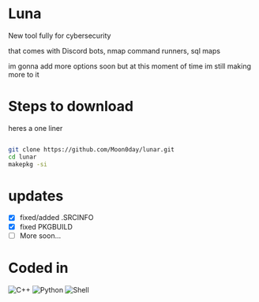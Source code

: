 #          Luna

New tool fully for cybersecurity

that comes with Discord bots, nmap command runners, sql maps 

im gonna add more options soon but at this moment of time im still making more to it


# Steps to download
heres a one liner
```bash

git clone https://github.com/Moon0day/lunar.git
cd lunar
makepkg -si
```
#        updates
-   [x] fixed/added .SRCINFO
-   [x] fixed PKGBUILD
-   [ ] More soon...  
# Coded in

![C++](https://img.shields.io/badge/C++-00599C?style=flat-square&logo=cplusplus&logoColor=white)
![Python](https://img.shields.io/badge/Python-FFD43B?style=flat-square&logo=python&logoColor=blue)
![Shell](https://img.shields.io/badge/Shell-121011?style=flat-square&logo=gnu-bash&logoColor=white)

